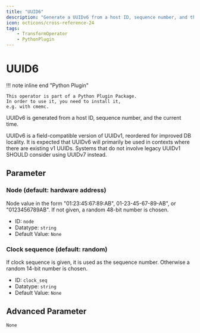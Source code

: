 ```yaml
---
title: "UUID6"
description: "Generate a UUIDv6 from a host ID, sequence number, and the current time"
icon: octicons/cross-reference-24
tags: 
    - TransformOperator
    - PythonPlugin
---
```

# UUID6
<!-- This file was generated - DO NOT CHANGE IT MANUALLY -->

!!! note inline end "Python Plugin"

    This operator is part of a Python Plugin Package.
    In order to use it, you need to install it,
    e.g. with cmemc.


UUIDv6 is generated from a host ID, sequence number, and the current
time.

UUIDv6 is a field-compatible version of UUIDv1, reordered for
improved DB locality. It is expected that UUIDv6 will primarily be
used in contexts where there are existing v1 UUIDs. Systems that do
not involve legacy UUIDv1 SHOULD consider using UUIDv7 instead.


## Parameter

### Node (default: hardware address)

Node value in the form "01:23:45:67:89:AB", 01-23-45-67-89-AB", or "0123456789AB". If not given, a random 48-bit number is chosen.

- ID: `node`
- Datatype: `string`
- Default Value: `None`



### Clock sequence (default: random)

If clock sequence is given, it is used as the sequence number. Otherwise a random 14-bit number is chosen.

- ID: `clock_seq`
- Datatype: `string`
- Default Value: `None`





## Advanced Parameter

`None`